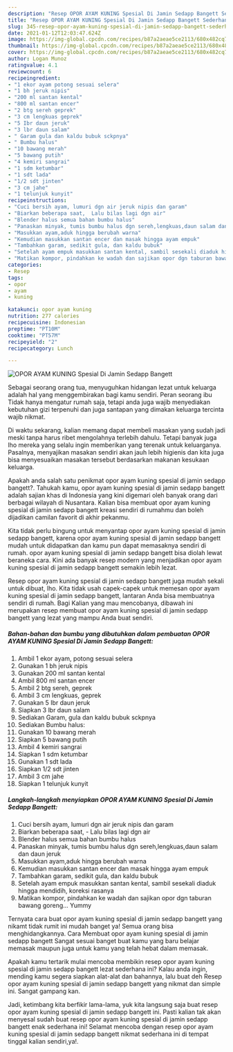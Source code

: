 ```yaml
---
description: "Resep OPOR AYAM KUNING Spesial Di Jamin Sedapp Bangett Sederhana Untuk Jualan"
title: "Resep OPOR AYAM KUNING Spesial Di Jamin Sedapp Bangett Sederhana Untuk Jualan"
slug: 345-resep-opor-ayam-kuning-spesial-di-jamin-sedapp-bangett-sederhana-untuk-jualan
date: 2021-01-12T12:03:47.624Z
image: https://img-global.cpcdn.com/recipes/b87a2aeae5ce2113/680x482cq70/opor-ayam-kuning-spesial-di-jamin-sedapp-bangett-foto-resep-utama.jpg
thumbnail: https://img-global.cpcdn.com/recipes/b87a2aeae5ce2113/680x482cq70/opor-ayam-kuning-spesial-di-jamin-sedapp-bangett-foto-resep-utama.jpg
cover: https://img-global.cpcdn.com/recipes/b87a2aeae5ce2113/680x482cq70/opor-ayam-kuning-spesial-di-jamin-sedapp-bangett-foto-resep-utama.jpg
author: Logan Munoz
ratingvalue: 4.1
reviewcount: 6
recipeingredient:
- "1 ekor ayam potong sesuai selera"
- "1 bh jeruk nipis"
- "200 ml santan kental"
- "800 ml santan encer"
- "2 btg sereh geprek"
- "3 cm lengkuas geprek"
- "5 Ibr daun jeruk"
- "3 lbr daun salam"
- " Garam gula dan kaldu bubuk sckpnya"
- " Bumbu halus"
- "10 bawang merah"
- "5 bawang putih"
- "4 kemiri sangrai"
- "1 sdm ketumbar"
- "1 sdt lada"
- "1/2 sdt jinten"
- "3 cm jahe"
- "1 telunjuk kunyit"
recipeinstructions:
- "Cuci bersih ayam, lumuri dgn air jeruk nipis dan garam"
- "Biarkan beberapa saat,  Lalu bilas lagi dgn air"
- "Blender halus semua bahan bumbu halus"
- "Panaskan minyak, tumis bumbu halus dgn sereh,lengkuas,daun salam dan daun jeruk"
- "Masukkan ayam,aduk hingga berubah warna"
- "Kemudian masukkan santan encer dan masak hingga ayam empuk"
- "Tambahkan garam, sedikit gula, dan kaldu bubuk"
- "Setelah ayam empuk masukkan santan kental, sambil sesekali diaduk hingga mendidih, koreksi rasanya"
- "Matikan kompor, pindahkan ke wadah dan sajikan opor dgn taburan bawang goreng... Yummy"
categories:
- Resep
tags:
- opor
- ayam
- kuning

katakunci: opor ayam kuning 
nutrition: 277 calories
recipecuisine: Indonesian
preptime: "PT10M"
cooktime: "PT57M"
recipeyield: "2"
recipecategory: Lunch

---
```



![OPOR AYAM KUNING Spesial Di Jamin Sedapp Bangett](https://img-global.cpcdn.com/recipes/b87a2aeae5ce2113/680x482cq70/opor-ayam-kuning-spesial-di-jamin-sedapp-bangett-foto-resep-utama.jpg)

Sebagai seorang orang tua, menyuguhkan hidangan lezat untuk keluarga adalah hal yang menggembirakan bagi kamu sendiri. Peran seorang ibu Tidak hanya mengatur rumah saja, tetapi anda juga wajib menyediakan kebutuhan gizi terpenuhi dan juga santapan yang dimakan keluarga tercinta wajib nikmat.

Di waktu  sekarang, kalian memang dapat membeli masakan yang sudah jadi meski tanpa harus ribet mengolahnya terlebih dahulu. Tetapi banyak juga lho mereka yang selalu ingin memberikan yang terenak untuk keluarganya. Pasalnya, menyajikan masakan sendiri akan jauh lebih higienis dan kita juga bisa menyesuaikan masakan tersebut berdasarkan makanan kesukaan keluarga. 



Apakah anda salah satu penikmat opor ayam kuning spesial di jamin sedapp bangett?. Tahukah kamu, opor ayam kuning spesial di jamin sedapp bangett adalah sajian khas di Indonesia yang kini digemari oleh banyak orang dari berbagai wilayah di Nusantara. Kalian bisa membuat opor ayam kuning spesial di jamin sedapp bangett kreasi sendiri di rumahmu dan boleh dijadikan camilan favorit di akhir pekanmu.

Kita tidak perlu bingung untuk menyantap opor ayam kuning spesial di jamin sedapp bangett, karena opor ayam kuning spesial di jamin sedapp bangett mudah untuk didapatkan dan kamu pun dapat memasaknya sendiri di rumah. opor ayam kuning spesial di jamin sedapp bangett bisa diolah lewat beraneka cara. Kini ada banyak resep modern yang menjadikan opor ayam kuning spesial di jamin sedapp bangett semakin lebih lezat.

Resep opor ayam kuning spesial di jamin sedapp bangett juga mudah sekali untuk dibuat, lho. Kita tidak usah capek-capek untuk memesan opor ayam kuning spesial di jamin sedapp bangett, lantaran Anda bisa membuatnya sendiri di rumah. Bagi Kalian yang mau mencobanya, dibawah ini merupakan resep membuat opor ayam kuning spesial di jamin sedapp bangett yang lezat yang mampu Anda buat sendiri.

<!--inarticleads1-->

##### Bahan-bahan dan bumbu yang dibutuhkan dalam pembuatan OPOR AYAM KUNING Spesial Di Jamin Sedapp Bangett:

1. Ambil 1 ekor ayam, potong sesuai selera
1. Gunakan 1 bh jeruk nipis
1. Gunakan 200 ml santan kental
1. Ambil 800 ml santan encer
1. Ambil 2 btg sereh, geprek
1. Ambil 3 cm lengkuas, geprek
1. Gunakan 5 Ibr daun jeruk
1. Siapkan 3 lbr daun salam
1. Sediakan  Garam, gula dan kaldu bubuk sckpnya
1. Sediakan  Bumbu halus:
1. Gunakan 10 bawang merah
1. Siapkan 5 bawang putih
1. Ambil 4 kemiri sangrai
1. Siapkan 1 sdm ketumbar
1. Gunakan 1 sdt lada
1. Siapkan 1/2 sdt jinten
1. Ambil 3 cm jahe
1. Siapkan 1 telunjuk kunyit




<!--inarticleads2-->

##### Langkah-langkah menyiapkan OPOR AYAM KUNING Spesial Di Jamin Sedapp Bangett:

1. Cuci bersih ayam, lumuri dgn air jeruk nipis dan garam
1. Biarkan beberapa saat,  - Lalu bilas lagi dgn air
1. Blender halus semua bahan bumbu halus
1. Panaskan minyak, tumis bumbu halus dgn sereh,lengkuas,daun salam dan daun jeruk
1. Masukkan ayam,aduk hingga berubah warna
1. Kemudian masukkan santan encer dan masak hingga ayam empuk
1. Tambahkan garam, sedikit gula, dan kaldu bubuk
1. Setelah ayam empuk masukkan santan kental, sambil sesekali diaduk hingga mendidih, koreksi rasanya
1. Matikan kompor, pindahkan ke wadah dan sajikan opor dgn taburan bawang goreng... Yummy




Ternyata cara buat opor ayam kuning spesial di jamin sedapp bangett yang nikamt tidak rumit ini mudah banget ya! Semua orang bisa menghidangkannya. Cara Membuat opor ayam kuning spesial di jamin sedapp bangett Sangat sesuai banget buat kamu yang baru belajar memasak maupun juga untuk kamu yang telah hebat dalam memasak.

Apakah kamu tertarik mulai mencoba membikin resep opor ayam kuning spesial di jamin sedapp bangett lezat sederhana ini? Kalau anda ingin, mending kamu segera siapkan alat-alat dan bahannya, lalu buat deh Resep opor ayam kuning spesial di jamin sedapp bangett yang nikmat dan simple ini. Sangat gampang kan. 

Jadi, ketimbang kita berfikir lama-lama, yuk kita langsung saja buat resep opor ayam kuning spesial di jamin sedapp bangett ini. Pasti kalian tak akan menyesal sudah buat resep opor ayam kuning spesial di jamin sedapp bangett enak sederhana ini! Selamat mencoba dengan resep opor ayam kuning spesial di jamin sedapp bangett nikmat sederhana ini di tempat tinggal kalian sendiri,ya!.

